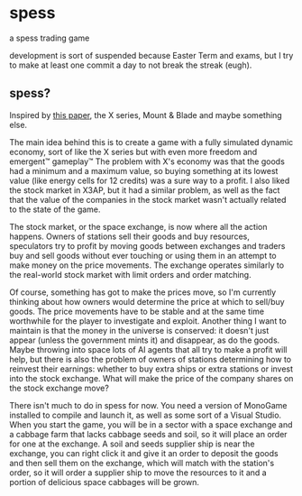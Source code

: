 spess
=====

a spess trading game

development is sort of suspended because Easter Term and exams, but I try to make at least one commit a day to not break the streak (eugh).

spess?
------

Inspired by [this paper](http://larc.unt.edu/techreports/LARC-2010-03.pdf), the X series, Mount & Blade and maybe something else.

The main idea behind this is to create a game with a fully simulated dynamic economy, sort of like the X series but with even more freedom and emergent&trade; gameplay&trade; The problem with X's economy was that the goods had a minimum and a maximum value, so buying something at its lowest value (like energy cells for 12 credits) was a sure way to a profit. I also liked the stock market in X3AP, but it had a similar problem, as well as the fact that the value of the companies in the stock market wasn't actually related to the state of the game.

The stock market, or the space exchange, is now where all the action happens. Owners of stations sell their goods and buy resources, speculators try to profit by moving goods between exchanges and traders buy and sell goods without ever touching or using them in an attempt to make money on the price movements. The exchange operates similarly to the real-world stock market with limit orders and order matching.

Of course, something has got to make the prices move, so I'm currently thinking about how owners would determine the price at which to sell/buy goods. The price movements have to be stable and at the same time worthwhile for the player to investigate and exploit. Another thing I want to maintain is that the money in the universe is conserved: it doesn't just appear (unless the government mints it) and disappear, as do the goods. Maybe throwing into space lots of AI agents that all try to make a profit will help, but there is also the problem of owners of stations determining how to reinvest their earnings: whether to buy extra ships or extra stations or invest into the stock exchange. What will make the price of the company shares on the stock exchange move?

There isn't much to do in spess for now. You need a version of MonoGame installed to compile and launch it, as well as some sort of a Visual Studio. When you start the game, you will be in a sector with a space exchange and a cabbage farm that lacks cabbage seeds and soil, so it will place an order for one at the exchange. A soil and seeds supplier ship is near the exchange, you can right click it and give it an order to deposit the goods and then sell them on the exchange, which will match with the station's order, so it will order a supplier ship to move the resources to it and a portion of delicious space cabbages will be grown.
